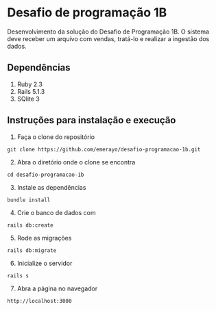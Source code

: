 # Desafio de programação 1B

Desenvolvimento da solução do Desafio de Programação 1B.
O sistema deve receber um arquivo com vendas, tratá-lo e realizar a ingestão dos dados.

## Dependências

1. Ruby 2.3
2. Rails 5.1.3
3. SQlite 3

## Instruções para instalação e execução

1. Faça o clone do repositório
```
git clone https://github.com/emerayo/desafio-programacao-1b.git
```
2. Abra o diretório onde o clone se encontra
```
cd desafio-programacao-1b
```
3. Instale as dependências
```
bundle install
```
4. Crie o banco de dados com
```
rails db:create
```
5. Rode as migrações
```
rails db:migrate
```
6. Inicialize o servidor
```
rails s
```
7. Abra a página no navegador
```
http://localhost:3000
```